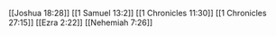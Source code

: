 [[Joshua 18:28]]
[[1 Samuel 13:2]]
[[1 Chronicles 11:30]]
[[1 Chronicles 27:15]]
[[Ezra 2:22]]
[[Nehemiah 7:26]]
